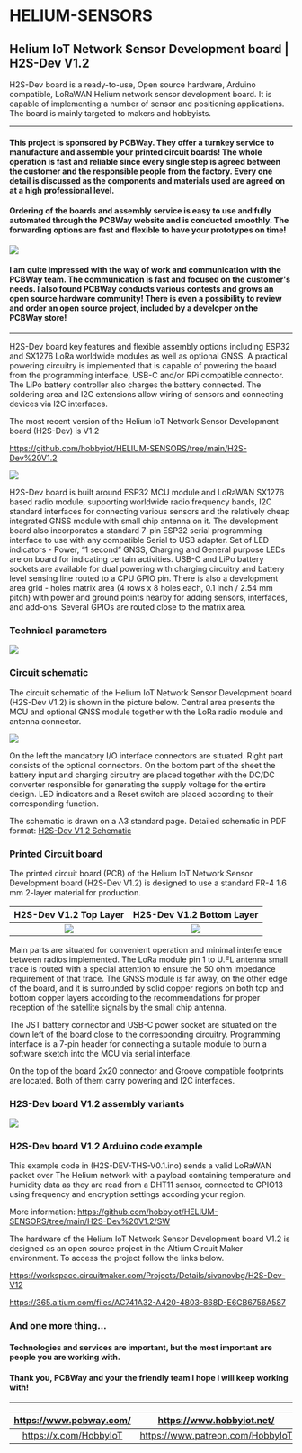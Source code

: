 # HELIUM-SENSORS
## Helium IoT Network Sensor Development board | H2S-Dev V1.2

H2S-Dev board is a ready-to-use, Open source hardware, Arduino compatible, LoRaWAN Helium network sensor development board. It is capable of implementing a number of sensor and positioning applications. The board is mainly targeted to makers and hobbyists.

---

#### This project is sponsored by PCBWay. They offer a turnkey service to manufacture and assemble your printed circuit boards! The whole operation is fast and reliable since every single step is agreed between the customer and the responsible people from the factory. Every one detail is discussed as the components and materials used are agreed on at a high professional level.
#### Ordering of the boards and assembly service is easy to use and fully automated through the PCBWay website and is conducted smoothly. The forwarding options are fast and flexible to have your prototypes on time!

![](https://github.com/hobbyiot/HELIUM-SENSORS/blob/main/H2S-Dev%20V1.2/PICS/H2S_V1.2-100.jpg)

#### I am quite impressed with the way of work and communication with the PCBWay team. The communication is fast and focused on the customer's needs. I also found PCBWay conducts various contests and grows an open source hardware community! There is even a possibility to review and order an open source project, included by a developer on the PCBWay store!

---

H2S-Dev board key features and flexible assembly options including ESP32 and SX1276 LoRa worldwide modules as well as optional GNSS. A practical powering circuitry is implemented that is capable of powering the board from the programming interface, USB-C and/or RPi compatible connector. The LiPo battery controller also charges the battery connected. The soldering area and I2C extensions allow wiring of sensors and connecting devices via I2C interfaces.

The most recent version of the Helium IoT Network Sensor Development board (H2S-Dev) is V1.2

https://github.com/hobbyiot/HELIUM-SENSORS/tree/main/H2S-Dev%20V1.2

![](https://github.com/hobbyiot/HELIUM-SENSORS/blob/main/H2S-Dev%20V1.2/PICS/H2S-Dev%20board%20V1.2%20Main%20blocks.jpg)

H2S-Dev board is built around ESP32 MCU module and LoRaWAN SX1276 based radio module, supporting worldwide radio frequency bands, I2C standard interfaces for connecting various sensors and the relatively cheap integrated GNSS module with small chip antenna on it. The development board also incorporates a standard 7-pin ESP32 serial programming interface to use with any compatible Serial to USB adapter. Set of LED indicators - Power, “1 second” GNSS, Charging and General purpose LEDs are on board for indicating certain activities. USB-C and LiPo battery sockets are available for dual powering with charging circuitry and battery level sensing line routed to a CPU GPIO pin. There is also a development area grid - holes matrix area (4 rows x 8 holes each, 0.1 inch / 2.54 mm pitch) with power and ground points nearby for adding sensors, interfaces, and add-ons. Several GPIOs are routed close to the matrix area.

### Technical parameters
![](https://github.com/hobbyiot/HELIUM-SENSORS/blob/main/H2S-Dev%20V1.2/PICS/H2S-Dev%20board%20V1.2%20Table%201.jpg)

### Circuit schematic
The circuit schematic of the Helium IoT Network Sensor Development board (H2S-Dev V1.2) is shown in the picture below. Central area presents the MCU and optional GNSS module together with the LoRa radio module and antenna connector.

![](https://github.com/hobbyiot/HELIUM-SENSORS/blob/main/H2S-Dev%20V1.2/PICS/H2S-Dev%20V1.2%20SCH.PNG)

On the left the mandatory I/O interface connectors are situated. Right part consists of the optional connectors. On the bottom part of the sheet the battery input and charging circuitry are placed together with the DC/DC converter responsible for generating the supply voltage for the entire design. LED indicators and a Reset switch are placed according to their corresponding function.

The schematic is drawn on a A3 standard page. Detailed schematic in PDF format: [H2S-Dev V1.2 Schematic](https://github.com/hobbyiot/HELIUM-SENSORS/blob/main/H2S-Dev%20V1.2/HW/H2S-Dev%20V1.2%20Schematic.pdf)

### Printed Circuit board

The printed circuit board (PCB) of the Helium IoT Network Sensor Development board (H2S-Dev V1.2) is designed to use a standard FR-4 1.6 mm 2-layer material for production.

H2S-Dev V1.2 Top Layer     |  H2S-Dev V1.2 Bottom Layer
:-------------------------:|:-------------------------:
![](https://github.com/hobbyiot/HELIUM-SENSORS/blob/main/H2S-Dev%20V1.2/PICS/H2S-Dev%20V1.2%20TL%203D.PNG)  |  ![](https://github.com/hobbyiot/HELIUM-SENSORS/blob/main/H2S-Dev%20V1.2/PICS/H2S-Dev%20V1.2%20BL%203D.PNG)

Main parts are situated for convenient operation and minimal interference between radios implemented. The LoRa module pin 1 to U.FL antenna small trace is routed with a special attention to ensure the 50 ohm impedance requirement of that trace. The GNSS module is far away, on the other edge of the board, and it is surrounded by solid copper regions on both top and bottom copper layers according to the recommendations for proper reception of the satellite signals by the small chip antenna.

The JST battery connector and USB-C power socket are situated on the down left of the board close to the corresponding circuitry. Programming interface is a 7-pin header for connecting a suitable module to burn a software sketch into the MCU via serial interface.

On the top of the board 2x20 connector and Groove compatible footprints are located. Both of them carry powering and I2C interfaces.

### H2S-Dev board V1.2 assembly variants
![](https://github.com/hobbyiot/HELIUM-SENSORS/blob/main/H2S-Dev%20V1.2/PICS/H2S-Dev%20board%20V1.2%20Table%202.jpg)

### H2S-Dev board V1.2 Arduino code example

This example code in (H2S-DEV-THS-V0.1.ino) sends a valid LoRaWAN packet over The Helium network with a payload containing temperature and humidity data as they are read from a DHT11 sensor, connected to GPIO13 using frequency and encryption settings according your region.

More information: https://github.com/hobbyiot/HELIUM-SENSORS/tree/main/H2S-Dev%20V1.2/SW

The hardware of the Helium IoT Network Sensor Development board V1.2 is designed as an open source project in the Altium Circuit Maker environment. To access the project follow the links below.

https://workspace.circuitmaker.com/Projects/Details/sivanovbg/H2S-Dev-V12

https://365.altium.com/files/AC741A32-A420-4803-868D-E6CB6756A587

### And one more thing…

#### Technologies and services are important, but the most important are people you are working with.

#### Thank you, PCBWay and your the friendly team I hope I will keep working with!

---

https://www.pcbway.com/ | https://www.hobbyiot.net/
:----------------------------:|:------------------------------:
https://x.com/HobbyIoT | https://www.patreon.com/HobbyIoT


